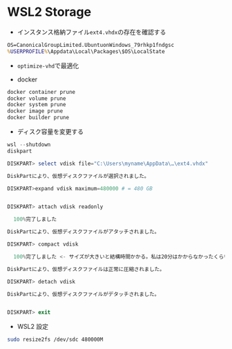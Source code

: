 # WSL2 Storage


- インスタンス格納ファイル`ext4.vhdx`の存在を確認する
```cmd
OS=CanonicalGroupLimited.UbuntuonWindows_79rhkp1fndgsc
%USERPROFILE%\Appdata\Local\Packages\$OS\LocalState
```

- `optimize-vhd`で最適化

- docker
```sh
docker container prune
docker volume prune
docker system prune
docker image prune
docker builder prune
```

- ディスク容量を変更する

```powershell
wsl --shutdown
diskpart

DISKPART> select vdisk file="C:\Users\myname\AppData\…\ext4.vhdx"

DiskPartにより、仮想ディスクファイルが選択されました。

DISKPART>expand vdisk maximum=480000 # = 480 GB


DISKPART> attach vdisk readonly

  100%完了しました

DiskPartにより、仮想ディスクファイルがアタッチされました。

DISKPART> compact vdisk

  100%完了しました <- サイズが大きいと結構時間かかる。私は20分はかからなかったくらい。

DiskPartにより、仮想ディスクファイルは正常に圧縮されました。

DISKPART> detach vdisk

DiskPartにより、仮想ディスクファイルがデタッチされました。


DISKPART> exit
```

- WSL2 設定
```sh
sudo resize2fs /dev/sdc 480000M
```